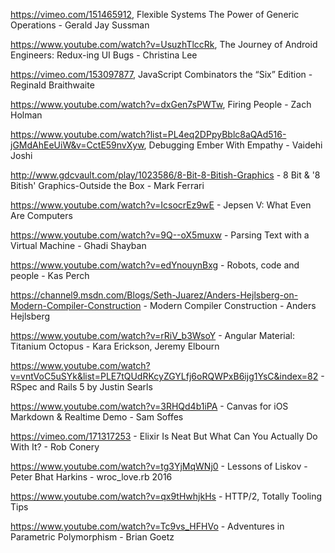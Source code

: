 https://vimeo.com/151465912, Flexible Systems The Power of Generic Operations - Gerald Jay Sussman 

https://www.youtube.com/watch?v=UsuzhTlccRk, The Journey of Android Engineers: Redux-ing UI Bugs - Christina Lee

https://vimeo.com/153097877, JavaScript Combinators the “Six” Edition - Reginald Braithwaite

https://www.youtube.com/watch?v=dxGen7sPWTw, Firing People - Zach Holman

https://www.youtube.com/watch?list=PL4eq2DPpyBblc8aQAd516-jGMdAhEeUiW&v=CctE59nvXyw, Debugging Ember With Empathy - Vaidehi Joshi

http://www.gdcvault.com/play/1023586/8-Bit-8-Bitish-Graphics - 8 Bit & '8 Bitish' Graphics-Outside the Box - Mark Ferrari

https://www.youtube.com/watch?v=IcsocrEz9wE - Jepsen V: What Even Are Computers

https://www.youtube.com/watch?v=9Q--oX5muxw - Parsing Text with a Virtual Machine - Ghadi Shayban

https://www.youtube.com/watch?v=edYnouynBxg - Robots, code and people - Kas Perch

https://channel9.msdn.com/Blogs/Seth-Juarez/Anders-Hejlsberg-on-Modern-Compiler-Construction - Modern Compiler Construction - Anders Hejlsberg

https://www.youtube.com/watch?v=rRiV_b3WsoY - Angular Material: Titanium Octopus - Kara Erickson, Jeremy Elbourn

https://www.youtube.com/watch?v=vntVoC5uSYk&list=PLE7tQUdRKcyZGYLfj6oRQWPxB6ijg1YsC&index=82 - RSpec and Rails 5 by Justin Searls

https://www.youtube.com/watch?v=3RHQd4b1iPA - Canvas for iOS Markdown & Realtime Demo - Sam Soffes

https://vimeo.com/171317253 - Elixir Is Neat But What Can You Actually Do With It? - Rob Conery

https://www.youtube.com/watch?v=tg3YjMqWNj0 - Lessons of Liskov - Peter Bhat Harkins - wroc_love.rb 2016

https://www.youtube.com/watch?v=qx9tHwhjkHs - HTTP/2, Totally Tooling Tips

https://www.youtube.com/watch?v=Tc9vs_HFHVo - Adventures in Parametric Polymorphism - Brian Goetz
